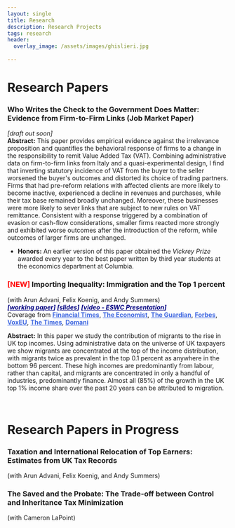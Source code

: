 ```yaml
---
layout: single
title: Research
description: Research Projects
tags: research
header: 
  overlay_image: /assets/images/ghislieri.jpg
  
---
```




# Research Papers

### Who Writes the Check to the Government Does Matter: Evidence from Firm-to-Firm Links (Job Market Paper) <br/>
_[draft out soon]_ <br/>
<strong>Abstract:</strong> This paper provides empirical evidence against the irrelevance proposition and quantifies the behavioral response of firms to a change in the responsibility to remit Value Added Tax (VAT). Combining administrative data on firm-to-firm links from Italy and a quasi-experimental design, I find that inverting statutory incidence of VAT from the buyer to the seller worsened the buyer's outcomes and distorted its choice of trading partners. Firms that had pre-reform relations with affected clients are more likely to become inactive, experienced a decline in revenues and purchases, while their tax base remained broadly unchanged. Moreover, these businesses were more likely to sever links that are subject to new rules on VAT remittance. Consistent with a response triggered by a combination of evasion or cash-flow considerations, smaller firms reacted more strongly and exhibited worse outcomes after the introduction of the reform, while outcomes of larger firms are unchanged.

- **Honors:** An earlier version of this paper obtained the *Vickrey Prize* awarded every year to the best paper written by third year students at the economics department at Columbia.

### <span style="color:red"> [NEW] </span> Importing Inequality: Immigration and the Top 1 percent  <br/>
(with Arun Advani, Felix Koenig, and Andy Summers) <br/>
<span style="color:navy"><strong>_[<a href="https://warwick.ac.uk/fac/soc/economics/research/centres/cage/manage/publications/wp508.2020.pdf" style="color:navy">working paper</a>]_ </strong> </span> 
<span style="color:navy"><strong>_[<a href="/assets/slides/AdvaniKoenigPessinaSummers_slides.pdf" style="color:navy">slides</a>]_</strong></span>
<span style="color:navy"><strong>_[<a href="https://youtu.be/A25e9KPowok?t=3736" style="color:navy">video - ESWC Presentation</a>]_</strong></span> <br/>
Coverage from <a href="https://www.ft.com/content/0e7aafcf-4e69-4124-9a43-027177d8a4b9" style="color:royalblue"><strong>Financial Times</strong><a/>, <a href="https://www.economist.com/britain/2020/09/26/does-immigration-import-inequality" style="color:royalblue"><strong>The Economist</strong><a/>, <a href="https://www.theguardian.com/money/2020/sep/20/about-a-quarter-of-the-uks-top-earners-are-migrants-data-shows?CMP=share_btn_tw " style="color:royalblue"><strong>The Guardian</strong><a/>, <a href="https://www.forbes.com/sites/chantaldasilva/2020/09/21/nearly-a-quarter-of-uks-top-one-percent-are-migrants-study-finds/#557e6cea1935" style="color:royalblue"><strong>Forbes</strong></a>, <a href="https://voxeu.org/article/immigration-and-top-1" style="color:royalblue"><strong>VoxEU</strong></a>, <a href="https://www.thetimes.co.uk/article/foreigners-don-t-take-jobs-they-create-them-and-boost-the-treasury-m8fmx6z3w" style="color:royalblue"><strong>The Times</strong></a>, <a href="https://www.editorialedomani.it/economia/dati/l1-per-cento-pi-ricco-anche-migrante-gota1gly" style="color:royalblue"><strong>Domani</strong></a>
        
<strong>Abstract:</strong> In this paper we study the contribution of migrants to the rise in UK top incomes. Using administrative data on the universe of UK taxpayers we show migrants are concentrated at the top of the income distribution, with migrants twice as prevalent in the top 0.1 percent as anywhere in the bottom 96 percent. These high incomes are predominantly from labour, rather than capital, and migrants are concentrated in only a handful of industries, predominantly finance. Almost all (85%) of the growth in the UK top 1% income share over the past 20 years can be attributed to migration. 

<br/>

# Research Papers in Progress

### Taxation and International Relocation of Top Earners: Estimates from UK Tax Records
(with Arun Advani, Felix Koenig, and Andy Summers)

### The Saved and the Probate: The Trade-off between Control and Inheritance Tax Minimization
(with Cameron LaPoint)
